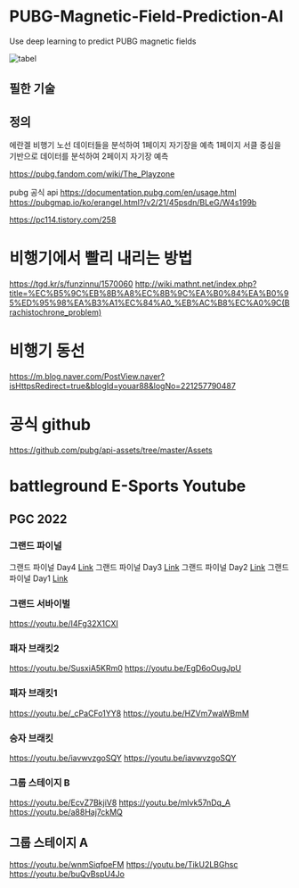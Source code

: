 # PUBG-Magnetic-Field-Prediction-AI
Use deep learning to predict PUBG magnetic fields

![tabel](image/pubgmap.io_erangel.png) 

## 필한 기술

## 정의

에란겔 비행기 노선 데이터들을 분석하여 1페이지 자기장을 예측
1페이지 서클 중심을 기반으로 데이터를 분석하여 2페이지 자기장 예측

https://pubg.fandom.com/wiki/The_Playzone

pubg 공식 api
https://documentation.pubg.com/en/usage.html
https://pubgmap.io/ko/erangel.html?/v2/21/45psdn/BLeG/W4s199b


https://pc114.tistory.com/258

# 비행기에서 빨리 내리는 방법
https://tgd.kr/s/funzinnu/1570060
http://wiki.mathnt.net/index.php?title=%EC%B5%9C%EB%8B%A8%EC%8B%9C%EA%B0%84%EA%B0%95%ED%95%98%EA%B3%A1%EC%84%A0_%EB%AC%B8%EC%A0%9C(Brachistochrone_problem)


# 비행기 동선 
https://m.blog.naver.com/PostView.naver?isHttpsRedirect=true&blogId=youar88&logNo=221257790487

# 공식 github
https://github.com/pubg/api-assets/tree/master/Assets


# battleground E-Sports Youtube
## PGC 2022
### 그랜드 파이널
그랜드 파이널 Day4 [Link](https://www.youtube.com/watch?v=Tb-0ALijTxk&feature=youtu.be)
그랜드 파이널 Day3 [Link](https://www.youtube.com/watch?v=Gr6NeBmVmrM)
그랜드 파이널 Day2 [Link](https://www.youtube.com/watch?v=v8PYsixhr60)
그랜드 파이널 Day1 [Link](https://www.youtube.com/watch?v=-hbmgfmdcMc&feature=youtu.be)

### 그랜드 서바이벌
https://youtu.be/I4Fg32X1CXI

### 패자 브래킷2
https://youtu.be/SusxiA5KRm0
https://youtu.be/EgD6oOugJpU

### 패자 브래킷1
https://youtu.be/_cPaCFo1YY8
https://youtu.be/HZVm7waWBmM

### 승자 브래킷
https://youtu.be/iavwvzgoSQY
https://youtu.be/iavwvzgoSQY

### 그룹 스테이지 B
https://youtu.be/EcvZ7BkjiV8
https://youtu.be/mlvk57nDq_A
https://youtu.be/a88Haj7ckMQ

## 그룹 스테이지 A
https://youtu.be/wnmSiqfpeFM
https://youtu.be/TikU2LBGhsc
https://youtu.be/buQvBspU4Jo
